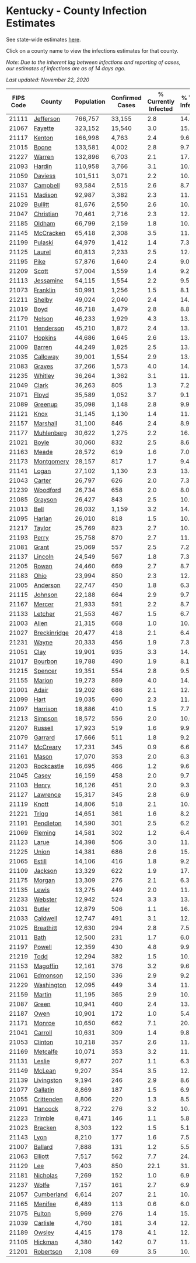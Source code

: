 # Kentucky - County Infection Estimates

See state-wide estimates [here](/infections/us-ky).

Click on a county name to view the infections estimates for that county.

*Note: Due to the inherent lag between infections and reporting of cases, our estimates of infections are as of 14 days ago.*

*Last updated: November 22, 2020*

|   FIPS Code |                       County |   Population |   Confirmed Cases |   % Currently Infected |   % Total Infected |
|-------------|------------------------------|--------------|-------------------|------------------------|--------------------|
|       21111 |       [Jefferson](jefferson) |      766,757 |            33,155 |                    2.8 |               14.6 |
|       21067 |           [Fayette](fayette) |      323,152 |            15,540 |                    3.0 |               15.8 |
|       21117 |             [Kenton](kenton) |      166,998 |             4,763 |                    2.4 |                9.6 |
|       21015 |               [Boone](boone) |      133,581 |             4,002 |                    2.8 |                9.7 |
|       21227 |             [Warren](warren) |      132,896 |             6,703 |                    2.1 |               17.8 |
|       21093 |             [Hardin](hardin) |      110,958 |             3,766 |                    3.1 |               10.9 |
|       21059 |           [Daviess](daviess) |      101,511 |             3,071 |                    2.2 |               10.3 |
|       21037 |         [Campbell](campbell) |       93,584 |             2,515 |                    2.6 |                8.7 |
|       21151 |           [Madison](madison) |       92,987 |             3,382 |                    2.3 |               11.9 |
|       21029 |           [Bullitt](bullitt) |       81,676 |             2,550 |                    2.6 |               10.1 |
|       21047 |       [Christian](christian) |       70,461 |             2,716 |                    2.3 |               12.8 |
|       21185 |             [Oldham](oldham) |       66,799 |             2,159 |                    1.8 |               10.2 |
|       21145 |       [McCracken](mccracken) |       65,418 |             2,308 |                    3.5 |               11.1 |
|       21199 |           [Pulaski](pulaski) |       64,979 |             1,412 |                    1.4 |                7.3 |
|       21125 |             [Laurel](laurel) |       60,813 |             2,233 |                    2.5 |               12.0 |
|       21195 |                 [Pike](pike) |       57,876 |             1,640 |                    2.4 |                9.0 |
|       21209 |               [Scott](scott) |       57,004 |             1,559 |                    1.4 |                9.2 |
|       21113 |       [Jessamine](jessamine) |       54,115 |             1,554 |                    2.2 |                9.5 |
|       21073 |         [Franklin](franklin) |       50,991 |             1,256 |                    1.5 |                8.1 |
|       21211 |             [Shelby](shelby) |       49,024 |             2,040 |                    2.4 |               14.2 |
|       21019 |                 [Boyd](boyd) |       46,718 |             1,479 |                    2.8 |                8.8 |
|       21179 |             [Nelson](nelson) |       46,233 |             1,929 |                    4.3 |               13.3 |
|       21101 |       [Henderson](henderson) |       45,210 |             1,872 |                    2.4 |               13.8 |
|       21107 |           [Hopkins](hopkins) |       44,686 |             1,645 |                    2.6 |               13.0 |
|       21009 |             [Barren](barren) |       44,249 |             1,825 |                    2.5 |               13.6 |
|       21035 |         [Calloway](calloway) |       39,001 |             1,554 |                    2.9 |               13.0 |
|       21083 |             [Graves](graves) |       37,266 |             1,573 |                    4.0 |               14.5 |
|       21235 |           [Whitley](whitley) |       36,264 |             1,362 |                    3.1 |               11.8 |
|       21049 |               [Clark](clark) |       36,263 |               805 |                    1.3 |                7.2 |
|       21071 |               [Floyd](floyd) |       35,589 |             1,052 |                    3.7 |                9.1 |
|       21089 |           [Greenup](greenup) |       35,098 |             1,148 |                    2.8 |                9.9 |
|       21121 |                 [Knox](knox) |       31,145 |             1,130 |                    1.4 |               11.9 |
|       21157 |         [Marshall](marshall) |       31,100 |               846 |                    2.4 |                8.9 |
|       21177 |     [Muhlenberg](muhlenberg) |       30,622 |             1,275 |                    2.2 |               16.2 |
|       21021 |               [Boyle](boyle) |       30,060 |               832 |                    2.5 |                8.6 |
|       21163 |               [Meade](meade) |       28,572 |               619 |                    1.6 |                7.0 |
|       21173 |     [Montgomery](montgomery) |       28,157 |               817 |                    1.7 |                9.4 |
|       21141 |               [Logan](logan) |       27,102 |             1,130 |                    2.3 |               13.6 |
|       21043 |             [Carter](carter) |       26,797 |               626 |                    2.0 |                7.3 |
|       21239 |         [Woodford](woodford) |       26,734 |               658 |                    2.0 |                8.0 |
|       21085 |           [Grayson](grayson) |       26,427 |               843 |                    2.5 |               10.9 |
|       21013 |                 [Bell](bell) |       26,032 |             1,159 |                    3.2 |               14.8 |
|       21095 |             [Harlan](harlan) |       26,010 |               818 |                    1.5 |               10.3 |
|       21217 |             [Taylor](taylor) |       25,769 |               823 |                    2.7 |               10.3 |
|       21193 |               [Perry](perry) |       25,758 |               870 |                    2.7 |               11.1 |
|       21081 |               [Grant](grant) |       25,069 |               557 |                    2.5 |                7.2 |
|       21137 |           [Lincoln](lincoln) |       24,549 |               567 |                    1.8 |                7.3 |
|       21205 |               [Rowan](rowan) |       24,460 |               669 |                    2.7 |                8.7 |
|       21183 |                 [Ohio](ohio) |       23,994 |               850 |                    2.3 |               12.4 |
|       21005 |         [Anderson](anderson) |       22,747 |               450 |                    1.8 |                6.3 |
|       21115 |           [Johnson](johnson) |       22,188 |               664 |                    2.9 |                9.7 |
|       21167 |             [Mercer](mercer) |       21,933 |               591 |                    2.2 |                8.7 |
|       21133 |           [Letcher](letcher) |       21,553 |               467 |                    1.5 |                6.7 |
|       21003 |               [Allen](allen) |       21,315 |               668 |                    1.0 |               10.5 |
|       21027 | [Breckinridge](breckinridge) |       20,477 |               418 |                    2.1 |                6.4 |
|       21231 |               [Wayne](wayne) |       20,333 |               456 |                    1.9 |                7.3 |
|       21051 |                 [Clay](clay) |       19,901 |               935 |                    3.3 |               14.7 |
|       21017 |           [Bourbon](bourbon) |       19,788 |               490 |                    1.9 |                8.1 |
|       21215 |           [Spencer](spencer) |       19,351 |               554 |                    2.8 |                9.5 |
|       21155 |             [Marion](marion) |       19,273 |               869 |                    4.0 |               14.5 |
|       21001 |               [Adair](adair) |       19,202 |               686 |                    2.1 |               12.9 |
|       21099 |                 [Hart](hart) |       19,035 |               690 |                    2.3 |               11.8 |
|       21097 |         [Harrison](harrison) |       18,886 |               410 |                    1.5 |                7.7 |
|       21213 |           [Simpson](simpson) |       18,572 |               556 |                    2.0 |               10.0 |
|       21207 |           [Russell](russell) |       17,923 |               519 |                    1.6 |                9.9 |
|       21079 |           [Garrard](garrard) |       17,666 |               511 |                    1.8 |                9.2 |
|       21147 |         [McCreary](mccreary) |       17,231 |               345 |                    0.9 |                6.6 |
|       21161 |               [Mason](mason) |       17,070 |               353 |                    2.0 |                6.3 |
|       21203 |     [Rockcastle](rockcastle) |       16,695 |               466 |                    1.2 |                9.6 |
|       21045 |               [Casey](casey) |       16,159 |               458 |                    2.0 |                9.7 |
|       21103 |               [Henry](henry) |       16,126 |               451 |                    2.0 |                9.3 |
|       21127 |         [Lawrence](lawrence) |       15,317 |               345 |                    2.8 |                6.9 |
|       21119 |               [Knott](knott) |       14,806 |               518 |                    2.1 |               10.9 |
|       21221 |               [Trigg](trigg) |       14,651 |               361 |                    1.6 |                8.2 |
|       21191 |       [Pendleton](pendleton) |       14,590 |               301 |                    2.5 |                6.2 |
|       21069 |           [Fleming](fleming) |       14,581 |               302 |                    1.2 |                6.4 |
|       21123 |               [Larue](larue) |       14,398 |               506 |                    3.0 |               11.2 |
|       21225 |               [Union](union) |       14,381 |               686 |                    2.6 |               15.4 |
|       21065 |             [Estill](estill) |       14,106 |               416 |                    1.8 |                9.2 |
|       21109 |           [Jackson](jackson) |       13,329 |               622 |                    1.9 |               17.1 |
|       21175 |             [Morgan](morgan) |       13,309 |               276 |                    2.1 |                6.3 |
|       21135 |               [Lewis](lewis) |       13,275 |               449 |                    2.0 |               11.4 |
|       21233 |           [Webster](webster) |       12,942 |               524 |                    3.3 |               13.4 |
|       21031 |             [Butler](butler) |       12,879 |               506 |                    1.1 |               16.8 |
|       21033 |         [Caldwell](caldwell) |       12,747 |               491 |                    3.1 |               12.3 |
|       21025 |       [Breathitt](breathitt) |       12,630 |               294 |                    2.8 |                7.5 |
|       21011 |                 [Bath](bath) |       12,500 |               231 |                    1.7 |                6.0 |
|       21197 |             [Powell](powell) |       12,359 |               430 |                    4.8 |                9.9 |
|       21219 |                 [Todd](todd) |       12,294 |               382 |                    1.5 |               10.7 |
|       21153 |         [Magoffin](magoffin) |       12,161 |               376 |                    3.2 |                9.6 |
|       21061 |         [Edmonson](edmonson) |       12,150 |               336 |                    2.9 |                9.2 |
|       21229 |     [Washington](washington) |       12,095 |               449 |                    3.4 |               11.9 |
|       21159 |             [Martin](martin) |       11,195 |               365 |                    2.9 |               10.7 |
|       21087 |               [Green](green) |       10,941 |               460 |                    2.4 |               13.8 |
|       21187 |                 [Owen](owen) |       10,901 |               172 |                    1.0 |                5.4 |
|       21171 |             [Monroe](monroe) |       10,650 |               662 |                    7.1 |               20.2 |
|       21041 |           [Carroll](carroll) |       10,631 |               309 |                    1.4 |                9.8 |
|       21053 |           [Clinton](clinton) |       10,218 |               357 |                    2.6 |               11.4 |
|       21169 |         [Metcalfe](metcalfe) |       10,071 |               353 |                    3.2 |               11.2 |
|       21131 |             [Leslie](leslie) |        9,877 |               207 |                    1.1 |                6.3 |
|       21149 |             [McLean](mclean) |        9,207 |               354 |                    3.5 |               12.7 |
|       21139 |     [Livingston](livingston) |        9,194 |               246 |                    2.9 |                8.6 |
|       21077 |         [Gallatin](gallatin) |        8,869 |               187 |                    1.5 |                6.9 |
|       21055 |     [Crittenden](crittenden) |        8,806 |               220 |                    1.3 |                8.5 |
|       21091 |           [Hancock](hancock) |        8,722 |               276 |                    3.2 |               10.4 |
|       21223 |           [Trimble](trimble) |        8,471 |               146 |                    1.1 |                5.8 |
|       21023 |           [Bracken](bracken) |        8,303 |               122 |                    1.5 |                5.1 |
|       21143 |                 [Lyon](lyon) |        8,210 |               177 |                    1.6 |                7.5 |
|       21007 |           [Ballard](ballard) |        7,888 |               131 |                    1.2 |                5.5 |
|       21063 |           [Elliott](elliott) |        7,517 |               562 |                    7.7 |               24.1 |
|       21129 |                   [Lee](lee) |        7,403 |               850 |                   22.1 |               31.3 |
|       21181 |         [Nicholas](nicholas) |        7,269 |               152 |                    1.0 |                6.9 |
|       21237 |               [Wolfe](wolfe) |        7,157 |               161 |                    2.7 |                6.9 |
|       21057 |     [Cumberland](cumberland) |        6,614 |               207 |                    2.1 |               10.8 |
|       21165 |           [Menifee](menifee) |        6,489 |               113 |                    0.6 |                6.0 |
|       21075 |             [Fulton](fulton) |        5,969 |               276 |                    1.4 |               15.7 |
|       21039 |         [Carlisle](carlisle) |        4,760 |               181 |                    3.4 |               12.1 |
|       21189 |             [Owsley](owsley) |        4,415 |               178 |                    4.1 |               12.7 |
|       21105 |           [Hickman](hickman) |        4,380 |               142 |                    0.7 |               11.4 |
|       21201 |       [Robertson](robertson) |        2,108 |                69 |                    3.5 |               10.5 |